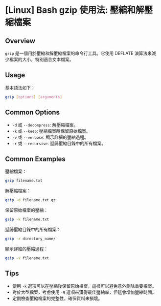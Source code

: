 # [Linux] Bash gzip 使用法: 壓縮和解壓縮檔案

## Overview
`gzip` 是一個用於壓縮和解壓縮檔案的命令行工具。它使用 DEFLATE 演算法來減少檔案的大小，特別適合文本檔案。

## Usage
基本語法如下：
```bash
gzip [options] [arguments]
```

## Common Options
- `-d` 或 `--decompress`: 解壓縮檔案。
- `-k` 或 `--keep`: 壓縮檔案時保留原始檔案。
- `-v` 或 `--verbose`: 顯示詳細的壓縮過程。
- `-r` 或 `--recursive`: 遞歸壓縮目錄中的所有檔案。

## Common Examples
壓縮檔案：
```bash
gzip filename.txt
```

解壓縮檔案：
```bash
gzip -d filename.txt.gz
```

保留原始檔案的壓縮：
```bash
gzip -k filename.txt
```

遞歸壓縮目錄中的所有檔案：
```bash
gzip -r directory_name/
```

顯示詳細的壓縮過程：
```bash
gzip -v filename.txt
```

## Tips
- 使用 `-k` 選項可以在壓縮後保留原始檔案，這樣可以避免意外刪除重要檔案。
- 對於大型檔案，考慮使用 `-9` 選項來獲得最佳壓縮率，但這會增加壓縮時間。
- 定期檢查壓縮檔案的完整性，確保資料未損壞。